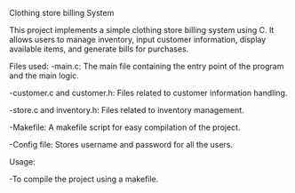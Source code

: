 Clothing store billing System

This project implements a simple clothing store billing system using C. It allows users to manage inventory, input customer information, display available items, and generate bills for purchases.

Files used:
-main.c: The main file containing the entry point of the program and the main logic.

-customer.c and customer.h: Files related to customer information handling.

-store.c and inventory.h: Files related to inventory management.

-Makefile: A makefile script for easy compilation of the project.

-Config file: Stores username and password for all the users.

Usage:

-To compile the project using a makefile.




